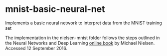 # mnist-basic-neural-net
Implements a basic neural network to interpret data from the MNIST training set

The implementation in the nielsen-mnist folder follows the steps outlined in the Neural Networks and Deep Learning [online book](http://neuralnetworksanddeeplearning.com/chap1.html#learning_with_gradient_descent) by Michael Nielsen. Accessed 12 September 2016.
